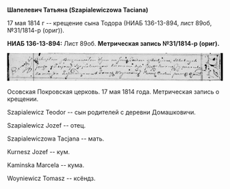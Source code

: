 **Шапелевич Татьяна (Szapialewiczowa Taciana)**

17 мая 1814 г -- крещение сына Тодора (НИАБ 136-13-894, лист 89об,
№31/1814-р (ориг)).

**НИАБ 136-13-894:** Лист 89об. **Метрическая запись №31/1814-р
(ориг).**

![](./media/05021e2e7a60f2b425aedce0f40d388e32fb1f18.png)

Осовская Покровская церковь. 17 мая 1814 года. Метрическая запись о
крещении.

Szapialewicz Teodor -- сын родителей с деревни Домашковичи.

Szapialewicz Jozef -- отец.

Szapialewiczowa Tacjana -- мать.

Kurnesz Jozef -- кум.

Kaminska Marcela -- кума.

Woyniewicz Tomasz -- ксёндз.
